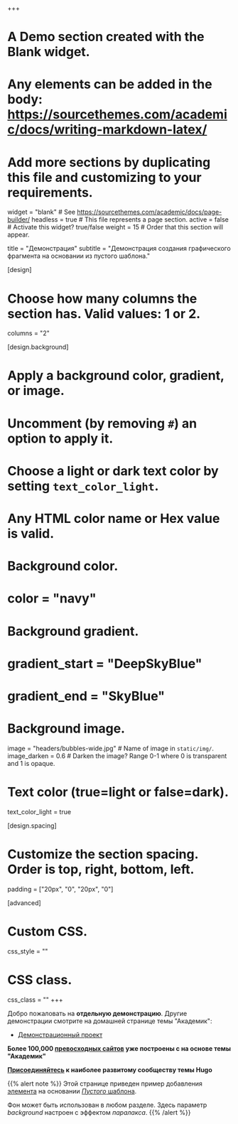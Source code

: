 +++
# A Demo section created with the Blank widget.
# Any elements can be added in the body: https://sourcethemes.com/academic/docs/writing-markdown-latex/
# Add more sections by duplicating this file and customizing to your requirements.

widget = "blank" # See https://sourcethemes.com/academic/docs/page-builder/
headless = true  # This file represents a page section.
active = false    # Activate this widget? true/false
weight = 15      # Order that this section will appear.

title = "Демонстрация"
subtitle = "Демонстрация создания графического фрагмента на основании из пустого шаблона."

[design]
  # Choose how many columns the section has. Valid values: 1 or 2.
  columns = "2"

[design.background]
  # Apply a background color, gradient, or image.
  #   Uncomment (by removing `#`) an option to apply it.
  #   Choose a light or dark text color by setting `text_color_light`.
  #   Any HTML color name or Hex value is valid.

  # Background color.
  # color = "navy"
  
  # Background gradient.
  # gradient_start = "DeepSkyBlue"
  # gradient_end = "SkyBlue"
  
  # Background image.
  image = "headers/bubbles-wide.jpg"  # Name of image in `static/img/`.
  image_darken = 0.6  # Darken the image? Range 0-1 where 0 is transparent and 1 is opaque.

  # Text color (true=light or false=dark).
  text_color_light = true

[design.spacing]
  # Customize the section spacing. Order is top, right, bottom, left.
  padding = ["20px", "0", "20px", "0"]

[advanced]
 # Custom CSS. 
 css_style = ""
 
 # CSS class.
 css_class = ""
+++

Добро пожаловать на **отдельную демонстрацию**. Другие демонстрации смотрите на домашней странице темы "Академик":

- [Демонстрационный проект](https://sourcethemes.com/academic/)

**Более 100,000 [превосходных сайтов](https://sourcethemes.com/academic/#expo) уже построены с на основе темы "Академик"**

**[Присоединяйтесь](https://sourcethemes.com/academic/docs/install/) к наиболее развитому сообществу темы Hugo**

{{% alert note %}}
Этой странице приведен пример добавления [элемента](https://sourcethemes.com/academic/docs/writing-markdown-latex/) на основании [*Пустого* шаблона](https://sourcethemes.com/academic/docs/widgets/).

Фон может быть использован в любом разделе. Здесь параметр *background* настроен с эффектом *паралакса*.
{{% /alert %}}
